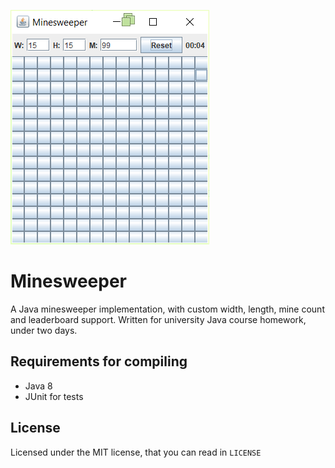 ![Screenshot](https://raw.githubusercontent.com/namazso/Minesweeper/master/screenshot.png)

# Minesweeper

A Java minesweeper implementation, with custom width, length, mine count and leaderboard support. Written for university Java course homework, under two days.

## Requirements for compiling

* Java 8
* JUnit for tests

## License

Licensed under the MIT license, that you can read in `LICENSE`